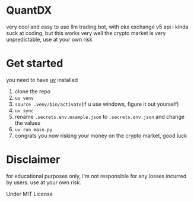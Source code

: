 # QuantDX
very cool and easy to use llm trading bot, with okx exchange v5 api
i kinda suck at coding, but this works very well
the crypto market is very unpredictable, use at your own risk

# Get started
you need to have [uv](https://docs.astral.sh/uv/) installed
1. clone the repo
2. `uv venv`
3. `source .venv/bin/activate`(if u use windows, figure it out yourself)
4. `uv sync`
5. rename `.secrets.env.example.json` to `.secrets.env.json` and change the values
6. `uv run main.py`
7. congrats you now risking your money on the crypto market, good luck

# Disclaimer
for educational purposes only, i'm not responsible for any losses incurred by users. use at your own risk.

Under MIT License